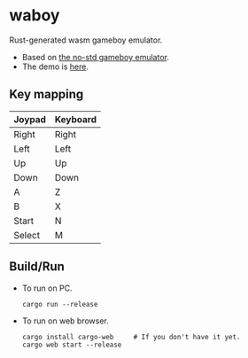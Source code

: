 # waboy

Rust-generated wasm gameboy emulator.

* Based on [the no-std gameboy emulator](https://github.com/yushiomote/rgy).
* The demo is [here](http://139.180.193.221/).

## Key mapping

| Joypad | Keyboard |
|--------|----------|
| Right  | Right    |
| Left   | Left     |
| Up     | Up       |
| Down   | Down     |
| A      | Z        |
| B      | X        |
| Start  | N        |
| Select | M        |

## Build/Run

* To run on PC.

    ```
    cargo run --release
    ```

* To run on web browser.

    ```
    cargo install cargo-web     # If you don't have it yet.
    cargo web start --release
    ```
